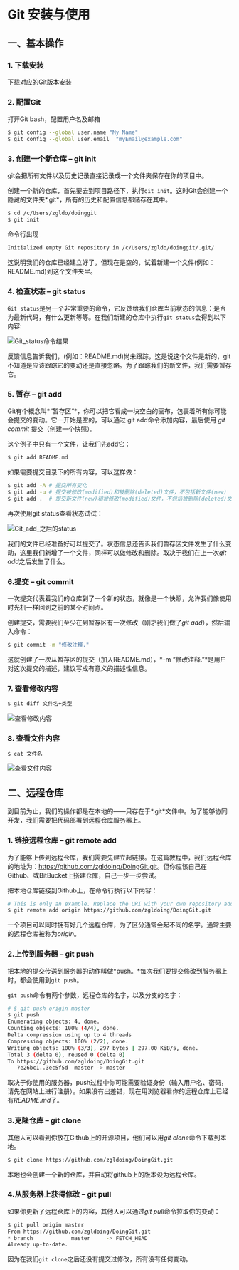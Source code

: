 # Git 安装与使用

## 一、基本操作

### 1. 下载安装

下载对应的[Git](https://git-scm.com/)版本安装

### 2. 配置Git

打开Git bash，配置用户名及邮箱

```bash
$ git config --global user.name "My Name"
$ git config --global user.email  "myEmail@example.com"
```

### 3. 创建一个新仓库 – git init

git会把所有文件以及历史记录直接记录成一个文件夹保存在你的项目中。

创建一个新的仓库，首先要去到项目路径下，执行`git init`。这时Git会创建一个隐藏的文件夹*.git*，所有的历史和配置信息都储存在其中。

```bash
$ cd /c/Users/zgldo/doinggit
$ git init 
```

命令行出现

```bash
Initialized empty Git repository in /c/Users/zgldo/doinggit/.git/
```

这说明我们的仓库已经建立好了，但现在是空的，试着新建一个文件(例如：README.md)到这个文件夹里。

### 4. 检查状态 – git status

`Git status`是另一个非常重要的命令，它反馈给我们仓库当前状态的信息：是否为最新代码，有什么更新等等。在我们新建的仓库中执行`git status`会得到以下内容:

![Git_status命令结果](D:\ZGLDoingGitRepository\DoingGit\应用使用总结\image\Git_status命令结果.png)

反馈信息告诉我们，(例如：README.md)尚未跟踪，这是说这个文件是新的，git不知道是应该跟踪它的变动还是直接忽略。为了跟踪我们的新文件，我们需要暂存它。

### 5. 暂存 – git add

Git有个概念叫*“暂存区“*，你可以把它看成一块空白的画布，包裹着所有你可能会提交的变动。它一开始是空的，可以通过 git add命令添加内容，最后使用 *git commit* 提交（创建一个快照）。

这个例子中只有一个文件，让我们先add它：
```bash
$ git add README.md
```
如果需要提交目录下的所有内容，可以这样做：
```bash
$ git add -A # 提交所有变化
$ git add -u # 提交被修改(modified)和被删除(deleted)文件，不包括新文件(new)
$ git add .  # 提交新文件(new)和被修改(modified)文件，不包括被删除(deleted)文件
```
再次使用git status查看状态试试：

![Git_add_之后的status](D:\ZGLDoingGitRepository\DoingGit\应用使用总结\image\Git_add_之后的status.png)

我们的文件已经准备好可以提交了。状态信息还告诉我们暂存区文件发生了什么变动，这里我们新增了一个文件，同样可以做修改和删除。取决于我们在上一次*git add*之后发生了什么。

### 6.提交 – git commit

一次提交代表着我们的仓库到了一个新的状态，就像是一个快照，允许我们像使用时光机一样回到之前的某个时间点。

创建提交，需要我们至少在到暂存区有一次修改（刚才我们做了*git add*），然后输入命令：
```bash
$ git commit -m "修改注释."
```
这就创建了一次从暂存区的提交（加入README.md），*-m “修改注释.”*是用户对这次提交的描述，建议写成有意义的描述性信息。

### 7. 查看修改内容

```bash
$ git diff 文件名+类型
```

![查看修改内容](D:\ZGLDoingGitRepository\DoingGit\应用使用总结\image\Git_diff.png)

### 8. 查看文件内容

```bash
$ cat 文件名
```

![查看文件内容](D:\ZGLDoingGitRepository\DoingGit\应用使用总结\image\cat_查看文件内容.png)

## 二、远程仓库

到目前为止，我们的操作都是在本地的——只存在于*.git*文件中。为了能够协同开发，我们需要把代码部署到远程仓库服务器上。

### 1. 链接远程仓库 – git remote add

为了能够上传到远程仓库，我们需要先建立起链接。在这篇教程中，我们远程仓库的地址为：<https://github.com/zgldoing/DoingGit.git>。但你应该自己在Github、或BitBucket上搭建仓库，自己一步一步尝试。

把本地仓库链接到Github上，在命令行执行以下内容：
```bash
# This is only an example. Replace the URI with your own repository address. 
$ git remote add origin https://github.com/zgldoing/DoingGit.git
```
一个项目可以同时拥有好几个远程仓库，为了区分通常会起不同的名字。通常主要的远程仓库被称为*origin*。

### 2.上传到服务器 – git push

把本地的提交传送到服务器的动作叫做*push。*每次我们要提交修改到服务器上时，都会使用到`git push`。

`git push`命令有两个参数，远程仓库的名字，以及分支的名字：
```bash
# $ git push origin master 
$ git push
Enumerating objects: 4, done.
Counting objects: 100% (4/4), done.
Delta compression using up to 4 threads
Compressing objects: 100% (2/2), done.
Writing objects: 100% (3/3), 297 bytes | 297.00 KiB/s, done.
Total 3 (delta 0), reused 0 (delta 0)
To https://github.com/zgldoing/DoingGit.git
   7e26bc1..3ec5f5d  master -> master
```
取决于你使用的服务器，push过程中你可能需要验证身份（输入用户名、密码，请先在网站上进行注册）。如果没有出差错，现在用浏览器看你的远程仓库上已经有*README.md*了。

 

### 3.克隆仓库 – git clone

其他人可以看到你放在Github上的开源项目，他们可以用*git clone*命令下载到本地。
```bash
$ git clone https://github.com/zgldoing/DoingGit.git
```
本地也会创建一个新的仓库，并自动将github上的版本设为远程仓库。

### 4.从服务器上获得修改 – git pull

如果你更新了远程仓库上的内容，其他人可以通过*git pull*命令拉取你的变动：
```bash
$ git pull origin master 
From https://github.com/zgldoing/DoingGit.git
* branch            master     -> FETCH_HEAD 
Already up-to-date.
```
因为在我们`git clone`之后还没有提交过修改，所有没有任何变动。



